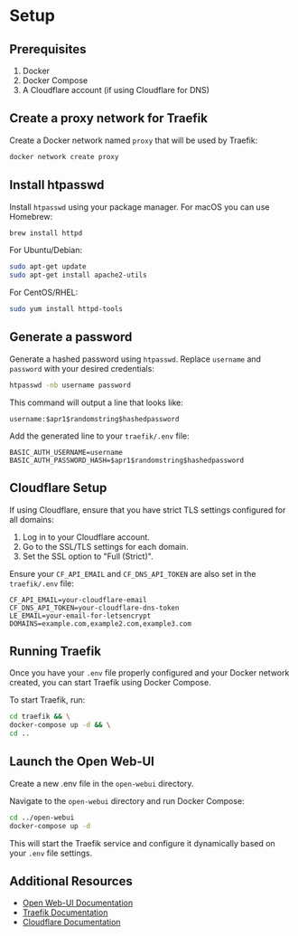 # Setup

## Prerequisites
1. Docker
2. Docker Compose
3. A Cloudflare account (if using Cloudflare for DNS)

## Create a proxy network for Traefik

Create a Docker network named `proxy` that will be used by Traefik:

```bash
docker network create proxy
```

## Install htpasswd

Install `htpasswd` using your package manager. For macOS you can use Homebrew:

```bash
brew install httpd
```

For Ubuntu/Debian:

```bash
sudo apt-get update
sudo apt-get install apache2-utils
```

For CentOS/RHEL:

```bash
sudo yum install httpd-tools
```

## Generate a password

Generate a hashed password using `htpasswd`. Replace `username` and `password` with your desired credentials:

```bash
htpasswd -nb username password
```

This command will output a line that looks like:

```
username:$apr1$randomstring$hashedpassword
```

Add the generated line to your `traefik/.env` file:

```plaintext
BASIC_AUTH_USERNAME=username
BASIC_AUTH_PASSWORD_HASH=$apr1$randomstring$hashedpassword
```

## Cloudflare Setup

If using Cloudflare, ensure that you have strict TLS settings configured for all domains:

1. Log in to your Cloudflare account.
2. Go to the SSL/TLS settings for each domain.
3. Set the SSL option to "Full (Strict)".

Ensure your `CF_API_EMAIL` and `CF_DNS_API_TOKEN` are also set in the `traefik/.env` file:

```plaintext
CF_API_EMAIL=your-cloudflare-email
CF_DNS_API_TOKEN=your-cloudflare-dns-token
LE_EMAIL=your-email-for-letsencrypt
DOMAINS=example.com,example2.com,example3.com
```

## Running Traefik

Once you have your `.env` file properly configured and your Docker network created, you can start Traefik using Docker Compose.

To start Traefik, run:

```bash
cd traefik && \
docker-compose up -d && \
cd ..
```

## Launch the Open Web-UI

Create a new .env file in the `open-webui` directory.

Navigate to the `open-webui` directory and run Docker Compose:

```bash
cd ../open-webui
docker-compose up -d
```
This will start the Traefik service and configure it dynamically based on your `.env` file settings.

## Additional Resources

- [Open Web-UI Documentation](https://docs.openwebui.com/)
- [Traefik Documentation](https://doc.traefik.io/traefik/)
- [Cloudflare Documentation](https://developers.cloudflare.com/docs/)
